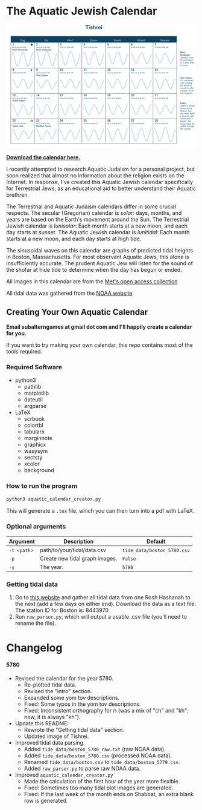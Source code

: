 # The Aquatic Jewish Calendar

![Tishrei](Tishrei.png)

**[Download the calendar here.](https://github.com/subalterngames/AquaticCalendar/releases/download/5780/calendar.pdf)**

I recently attempted to research Aquatic Judaism for a personal project, but soon realized that almost no information about the religion exists on the Internet. In response, I've created this Aquatic Jewish calendar specifically for Terrestrial Jews, as an educational aid to better understand their Aquatic brethren.

The Terrestrial and Aquatic Judaism calendars differ in some crucial respects. The secular (Gregorian) calendar is _solar_: days, months, and years are based on the Earth's movement around the Sun. The Terrestrial Jewish calendar is _lunisolar_: Each month starts at a new moon, and each day starts at sunset. The Aquatic Jewish calendar is _lunitidal_: Each month starts at a new moon, and each day starts at high tide.

The sinusoidal waves on this calendar are graphs of predicted tidal heights in Boston, Massachusetts. For most observant Aquatic Jews, this alone is insufficiently accurate. The prudent Aquatic Jew will listen for the sound of the shofar at hide tide to determine when the day has begun or ended.

All images in this calendar are from the [Met's open access collection](https://www.metmuseum.org/art/collection)

All tidal data was gathered from the [NOAA website](https://opendap.co-ops.nos.noaa.gov/axis/webservices/predictions/index.jsp)

## Creating Your Own Aquatic Calendar

**Email subalterngames at gmail dot com and I'll happily create a calendar for you.** 

If you want to try making your own calendar, this repo contains most of the tools required.

### Required Software

- python3
  - pathlib
  - matplotlib
  - dateutil
  - argparse
- LaTeX
  - scrbook
  - colortbl
  - tabularx
  - marginnote
  - graphicx
  - wasysym
  - sectsty
  - xcolor 
  - background

### How to run the program

```python
python3 aquatic_calendar_creator.py
```

This will generate a `.tex` file, which you can then turn into a pdf with LaTeX.

### Optional arguments

| Argument | Description | Default |
| --- | --- | --- |
| `-t <path>` | path/to/your/tidal/data.csv | `tide_data/boston_5780.csv` |
| `-p` | Create new tidal graph images. | `False` |
| `-y` | The year. | `5780` |

### Getting tidal data

1. Go to [this website](https://opendap.co-ops.nos.noaa.gov/axis/webservices/predictions/index.jsp) and gather all tidal data from one Rosh Hashanah to the next (add a few days on either end). Download the data as a text file. The station ID for Boston is: 8443970 
2. Run `raw_parser.py`, which will output a usable .csv file (you'll need to rename the file).


# Changelog

#### 5780

- Revised the calendar for the year 5780.
  - Re-plotted tidal data.
  - Revised the "intro" section.
  - Expanded some yom tov descriptions.
  - Fixed: Some typos in the yom tov descriptions.
  - Fixed: Inconsistent orthography for ח (was a mix of "ch" and "kh"; now, it is always "kh").
- Update this README:
  - Rewrote the "Getting tidal data" section.
  - Updated image of Tishrei.
- Improved tidal data parsing.
  - Added `tide_data/boston_5780_raw.txt` (raw NOAA data).
  - Added `tide_data/boston_5780.csv` (processed NOAA data).
  - Renamed `tide_data/boston.csv` to `tide_data/boston_5779.csv`.
  - Added `raw_parser.py` to parse raw NOAA data.
- Improved `aquatic_calendar_creator.py`
  - Made the calculation of the first hour of the year more flexible.
  - Fixed: Sometimes too many tidal plot images are generated.
  - Fixed: If the last week of the month ends on Shabbat, an extra blank row is generated.